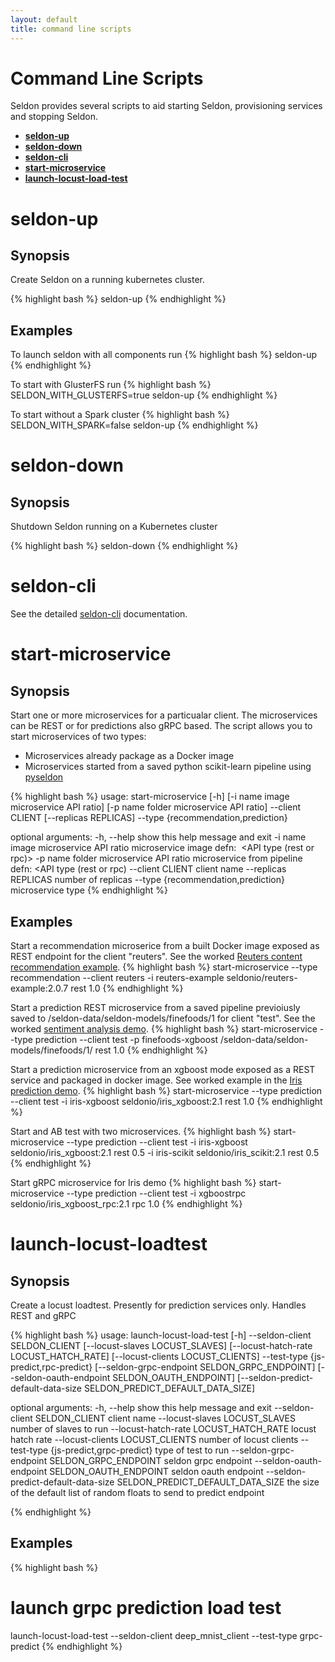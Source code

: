 ```yaml
---
layout: default
title: command line scripts
---
```


# Command Line Scripts
Seldon provides several scripts to aid starting Seldon, provisioning services and stopping Seldon.

* [**seldon-up**](#seldon-up)
* [**seldon-down**](#seldon-down)
* [**seldon-cli**](#seldon-cli)
* [**start-microservice**](#start-microservice)
* [**launch-locust-load-test**](#launch-locust-loadtest)

# <a name="seldon-up"></a>**seldon-up**

## Synopsis
Create Seldon on a running kubernetes cluster.

{% highlight bash %}
seldon-up
{% endhighlight %}

## Examples
To launch seldon with all components run
{% highlight bash %}
seldon-up
{% endhighlight %}

To start with GlusterFS run 
{% highlight bash %}
SELDON_WITH_GLUSTERFS=true seldon-up
{% endhighlight %}

To start without a Spark cluster 
{% highlight bash %}
SELDON_WITH_SPARK=false seldon-up
{% endhighlight %}

# <a name="seldon-down"></a>**seldon-down**

## Synopsis
Shutdown Seldon running on a Kubernetes cluster

{% highlight bash %}
seldon-down
{% endhighlight %}

# <a name="seldon-cli"></a>**seldon-cli**
See the detailed [seldon-cli](seldon-cli.html) documentation.

# <a name="start-microservice"></a>**start-microservice**

## Synopsis
Start one or more  microservices for a particualar client. The microservices can be REST or for predictions also gRPC based.
The script allows you to start microservices of two types:

 * Microservices already package as a Docker image
 * Microservices started from a saved python scikit-learn pipeline using [pyseldon](prediction-pipeline.html)

{% highlight bash %}
usage: start-microservice [-h] [-i name image microservice API ratio]
                          [-p name folder microservice API ratio] --client
                          CLIENT [--replicas REPLICAS] --type
                          {recommendation,prediction}

optional arguments:
  -h, --help            show this help message and exit
  -i name image microservice API ratio
                        microservice image defn: <name> <image> <API type
                        (rest or rpc)> <ratio>
  -p name folder microservice API ratio
                        microservice from pipeline defn: <name> <folder> <API
                        type (rest or rpc) <ratio>
  --client CLIENT       client name
  --replicas REPLICAS   number of replicas
  --type {recommendation,prediction}
                        microservice type
{% endhighlight %}

## Examples

Start a recommendation microserice from a built Docker image exposed as  REST endpoint for the client "reuters". See the worked [Reuters content recommendation example](content-recommendation-example.html).
{% highlight bash %}
start-microservice --type recommendation --client reuters -i reuters-example seldonio/reuters-example:2.0.7 rest 1.0
{% endhighlight %}

Start a prediction REST microservice from a saved pipeline previoiusly saved to /seldon-data/seldon-models/finefoods/1 for client "test". See the worked [sentiment analysis demo](sentiment-demo.html).
{% highlight bash %}
start-microservice --type prediction --client test -p finefoods-xgboost /seldon-data/seldon-models/finefoods/1/ rest 1.0
{% endhighlight %}

Start a prediction microservice from an xgboost mode exposed as a REST service and packaged in  docker image. See worked example in the [Iris prediction demo](prediction-example.html).
{% highlight bash %}
start-microservice --type prediction --client test -i iris-xgboost seldonio/iris_xgboost:2.1 rest 1.0
{% endhighlight %}

Start and AB test with two microservices.
{% highlight bash %}
start-microservice --type prediction --client test -i iris-xgboost seldonio/iris_xgboost:2.1 rest 0.5 -i iris-scikit seldonio/iris_scikit:2.1 rest 0.5
{% endhighlight %}

Start gRPC microservice for Iris demo
{% highlight bash %}
start-microservice --type prediction --client test -i xgboostrpc seldonio/iris_xgboost_rpc:2.1 rpc 1.0
{% endhighlight %}


# <a name="launch-locust-loadtest"></a>**launch-locust-loadtest**

## Synopsis
Create a locust loadtest. Presently for prediction services only. Handles REST and gRPC

{% highlight bash %}
usage: launch-locust-load-test [-h] --seldon-client SELDON_CLIENT
                               [--locust-slaves LOCUST_SLAVES]
                               [--locust-hatch-rate LOCUST_HATCH_RATE]
                               [--locust-clients LOCUST_CLIENTS] 
			       --test-type {js-predict,rpc-predict}
                               [--seldon-grpc-endpoint SELDON_GRPC_ENDPOINT]
                               [--seldon-oauth-endpoint SELDON_OAUTH_ENDPOINT]
                               [--seldon-predict-default-data-size SELDON_PREDICT_DEFAULT_DATA_SIZE]

optional arguments:
  -h, --help            show this help message and exit
  --seldon-client SELDON_CLIENT
                        client name
  --locust-slaves LOCUST_SLAVES
                        number of slaves to run
  --locust-hatch-rate LOCUST_HATCH_RATE
                        locust hatch rate
  --locust-clients LOCUST_CLIENTS
                        number of locust clients
  --test-type {js-predict,grpc-predict}
                        type of test to run
  --seldon-grpc-endpoint SELDON_GRPC_ENDPOINT
                        seldon grpc endpoint
  --seldon-oauth-endpoint SELDON_OAUTH_ENDPOINT
                        seldon oauth endpoint
  --seldon-predict-default-data-size SELDON_PREDICT_DEFAULT_DATA_SIZE
                        the size of the default list of random floats to send
                        to predict endpoint

{% endhighlight %}

## Examples

{% highlight bash %}
# launch grpc prediction load test
launch-locust-load-test --seldon-client deep_mnist_client --test-type grpc-predict
{% endhighlight %}



